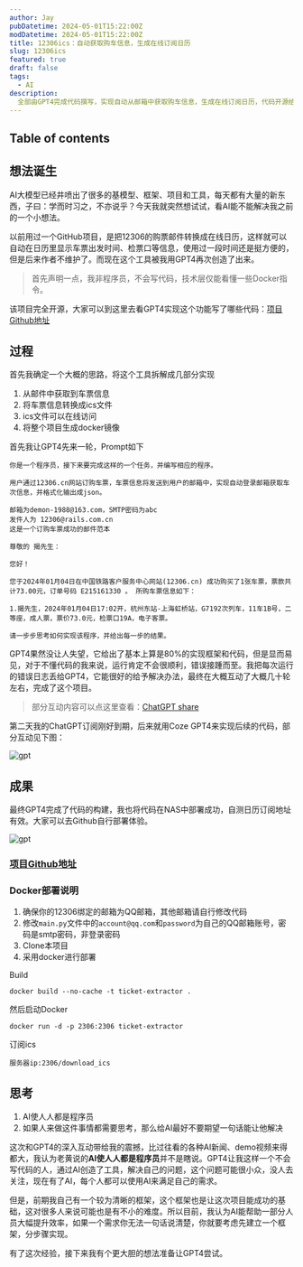 ```yaml
---
author: Jay
pubDatetime: 2024-05-01T15:22:00Z
modDatetime: 2024-05-01T15:22:00Z
title: 12306ics：自动获取购车信息，生成在线订阅日历
slug: 12306ics
featured: true
draft: false
tags:
  - AI
description:
  全部由GPT4完成代码撰写，实现自动从邮箱中获取购车信息，生成在线订阅日历，代码开源给大家，可以通过Docker进行部署。
---
```

## Table of contents

## 想法诞生

AI大模型已经井喷出了很多的基模型、框架、项目和工具，每天都有大量的新东西，子曰：学而时习之，不亦说乎？今天我就突然想试试，看AI能不能解决我之前的一个小想法。

以前用过一个GitHub项目，是把12306的购票邮件转换成在线日历，这样就可以自动在日历里显示车票出发时间、检票口等信息，使用过一段时间还是挺方便的，但是后来作者不维护了。而现在这个工具被我用GPT4再次创造了出来。

> 首先声明一点，我非程序员，不会写代码，技术层仅能看懂一些Docker指令。

该项目完全开源，大家可以到这里去看GPT4实现这个功能写了哪些代码：[项目Github地址](https://github.com/socekin/12306ics)

## 过程

首先我确定一个大概的思路，将这个工具拆解成几部分实现

1. 从邮件中获取到车票信息
2. 将车票信息转换成ics文件
3. ics文件可以在线访问
4. 将整个项目生成docker镜像

首先我让GPT4先来一轮，Prompt如下

```
你是一个程序员，接下来要完成这样的一个任务，并编写相应的程序。

用户通过12306.cn网站订购车票，车票信息将发送到用户的邮箱中，实现自动登录邮箱获取车次信息，并格式化输出成json。

邮箱为demon-1988@163.com，SMTP密码为abc
发件人为 12306@rails.com.cn
这是一个订购车票成功的邮件范本

尊敬的 揭先生：

您好！

您于2024年01月04日在中国铁路客户服务中心网站(12306.cn) 成功购买了1张车票，票款共计73.00元，订单号码 E215161330 。 所购车票信息如下：

1.揭先生，2024年01月04日17:02开，杭州东站-上海虹桥站，G7192次列车，11车1B号，二等座，成人票，票价73.0元，检票口19A，电子客票。

请一步步思考如何实现该程序，并给出每一步的结果。
```

GPT4果然没让人失望，它给出了基本上算是80%的实现框架和代码，但是显而易见，对于不懂代码的我来说，运行肯定不会很顺利，错误接踵而至。我把每次运行的错误日志丢给GPT4，它能很好的给予解决办法，最终在大概互动了大概几十轮左右，完成了这个项目。

> 部分互动内容可以点这里查看：[ChatGPT share](https://chat.openai.com/share/be224642-9e82-40ba-8cac-47ec8e2f991a)

第二天我的ChatGPT订阅刚好到期，后来就用Coze GPT4来实现后续的代码，部分互动见下图：

![gpt](assets/images/gpt.png)


## 成果

最终GPT4完成了代码的构建，我也将代码在NAS中部署成功，自测日历订阅地址有效。大家可以去Github自行部署体验。

![gpt](assets/images/12306.png)


### [项目Github地址](https://github.com/socekin/12306ics)

### Docker部署说明

1. 确保你的12306绑定的邮箱为QQ邮箱，其他邮箱请自行修改代码
2. 修改`main.py`文件中的`account@qq.com`和`password`为自己的QQ邮箱账号，密码是smtp密码，非登录密码
3. Clone本项目
4. 采用docker进行部署

Build

```
docker build --no-cache -t ticket-extractor .
```

然后启动Docker

```
docker run -d -p 2306:2306 ticket-extractor
```

订阅ics

```
服务器ip:2306/download_ics
```


## 思考

1. AI使人人都是程序员
2. 如果人来做这件事情都需要思考，那么给AI最好不要期望一句话能让他解决

这次和GPT4的深入互动带给我的震撼，比过往看的各种AI新闻、demo视频来得都大，我认为老黄说的**AI使人人都是程序员**并不是瞎说。GPT4让我这样一个不会写代码的人，通过AI创造了工具，解决自己的问题，这个问题可能很小众，没人去关注，现在有了AI，每个人都可以使用AI来满足自己的需求。

但是，前期我自己有一个较为清晰的框架，这个框架也是让这次项目能成功的基础，这对很多人来说可能也是有不小的难度。所以目前，我认为AI能帮助一部分人员大幅提升效率，如果一个需求你无法一句话说清楚，你就要考虑先建立一个框架，分步骤实现。

有了这次经验，接下来我有个更大胆的想法准备让GPT4尝试。